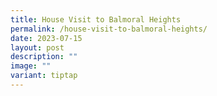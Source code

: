 ```yaml
---
title: House Visit to Balmoral Heights
permalink: /house-visit-to-balmoral-heights/
date: 2023-07-15
layout: post
description: ""
image: ""
variant: tiptap
---
```

